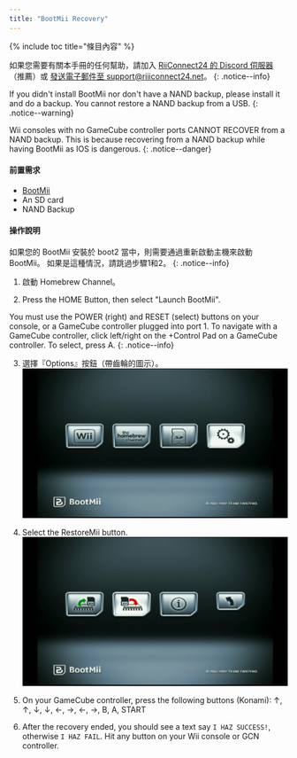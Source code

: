 ```yaml
---
title: "BootMii Recovery"
---
```


{% include toc title="條目內容" %}

如果您需要有關本手冊的任何幫助，請加入 [RiiConnect24 的 Discord 伺服器](https://discord.gg/rc24)（推薦）或 [發送電子郵件至 support@riiiconnect24.net](mailto:support@riiiconnect24.net)。
{: .notice--info}

If you didn't install BootMii nor don't have a NAND backup, please install it and do a backup. You cannot restore a NAND backup from a USB.
{: .notice--warning}

Wii consoles with no GameCube controller ports CANNOT RECOVER from a NAND backup. This is because recovering from a NAND backup while having BootMii as IOS is dangerous.
{: .notice--danger}
#### 前置需求

-  [BootMii](https://wii.guide/bootmii)
-  An SD card
-  NAND Backup

#### 操作說明

如果您的 BootMii 安裝於 boot2 當中，則需要通過重新啟動主機來啟動 BootMii。 如果是這種情況，請跳過步驟1和2。
{: .notice--info}

1. 啟動 Homebrew Channel。

2. Press the HOME Button, then select "Launch BootMii".

You must use the POWER (right) and RESET (select) buttons on your console, or a GameCube controller plugged into port 1. To navigate with a GameCube controller, click left/right on the +Control Pad on a GameCube controller. To select, press A.
{: .notice--info}

3. 選擇『Options』按鈕（帶齒輪的圖示）。 ![BootMii_Gears_Icon](/images/BootMii/BootMii_Gears_Icon.png)

4. Select the RestoreMii button. ![BootMii_Red_Arrow](/images/BootMii/BootMii_Red_Arrow.png)

5. On your GameCube controller, press the following buttons (Konami): ↑, ↑, ↓, ↓, ←, →, ←, →, B, A, START
6. After the recovery ended, you should see a text say `I HAZ SUCCESS!`, otherwise `I HAZ FAIL`. Hit any button on your Wii console or GCN controller.
